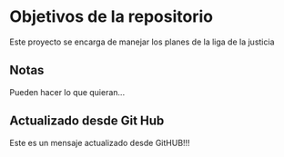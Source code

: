 # Objetivos de la repositorio

Este proyecto se encarga de manejar los planes de la liga de la justicia


## Notas
Pueden hacer lo que quieran...

## Actualizado desde Git Hub
Este es un mensaje actualizado desde GitHUB!!!
